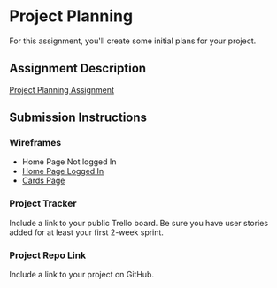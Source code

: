 # Project Planning
For this assignment, you'll create some initial plans for your project.

## Assignment Description
[Project Planning Assignment](https://education.launchcode.org/liftoff/modules/assignments/project-planning)

## Submission Instructions

### Wireframes

* Home Page Not logged In
* [Home Page Logged In](https://github.com/zakattack194/liftoff-assignments/blob/master/P3-Project_Planning/Speech%20Tracker%20Home%20Page%20Logged%20In.pdf)
* [Cards Page](https://github.com/zakattack194/liftoff-assignments/blob/master/P3-Project_Planning/Speech%20Tracker%20Cards%20Page.pdf)

### Project Tracker

Include a link to your public Trello board. Be sure you have user stories added for at least your first 2-week sprint.

### Project Repo Link

Include a link to your project on GitHub.
